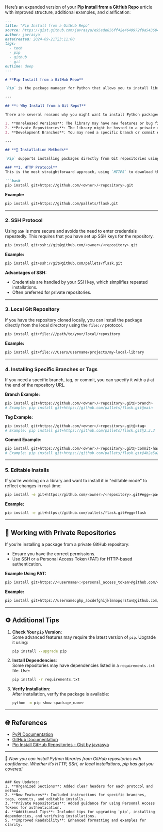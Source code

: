 Here’s an expanded version of your **Pip Install from a GitHub Repo** article with improved structure, additional examples, and clarification:

```markdown
---
title: "Pip Install from a GitHub Repo"
source: https://gist.github.com/javrasya/e95ade856ff42e4649972f8a54368459
author: javrasya
dateCreated: 2024-09-21T23:11:00
tags:
  - tech
  - pip
  - github
  - git
outline: deep
---

# **Pip Install from a GitHub Repo**

`Pip` is the package manager for Python that allows you to install libraries from repositories such as [PyPI](https://pypi.org/). However, there are scenarios where you may need to install Python libraries directly from a Git repository like GitHub or Bitbucket. This guide explains how to achieve this using different protocols (`HTTP`, `SSH`, and `Local`).

---

## **💡 Why Install from a Git Repo?**

There are several reasons why you might want to install Python packages directly from a Git repository:

1. **Unreleased Versions**: The library may have new features or bug fixes that haven’t been published to PyPI yet.
2. **Private Repositories**: The library might be hosted in a private repository that isn’t available on PyPI.
3. **Development Branches**: You may need a specific branch or commit of a project for compatibility or testing purposes.

---

## **🔗 Installation Methods**

`Pip` supports installing packages directly from Git repositories using `git+<protocol>`. Below are the most common methods:

### **1. HTTP Protocol**
This is the most straightforward approach, using `HTTPS` to download the repository.

```bash
pip install git+https://github.com/<owner>/<repository>.git
```

**Example:**
```bash
pip install git+https://github.com/pallets/flask.git
```

---

### **2. SSH Protocol**
Using `SSH` is more secure and avoids the need to enter credentials repeatedly. This requires that you have set up SSH keys for the repository.

```bash
pip install git+ssh://git@github.com/<owner>/<repository>.git
```

**Example:**
```bash
pip install git+ssh://git@github.com/pallets/flask.git
```

**Advantages of SSH:**
- Credentials are handled by your SSH key, which simplifies repeated installations.
- Often preferred for private repositories.

---

### **3. Local Git Repository**
If you have the repository cloned locally, you can install the package directly from the local directory using the `file://` protocol.

```bash
pip install git+file:///path/to/your/local/repository
```

**Example:**
```bash
pip install git+file:///Users/username/projects/my-local-library
```

---

### **4. Installing Specific Branches or Tags**
If you need a specific branch, tag, or commit, you can specify it with a `@` at the end of the repository URL.

**Branch Example:**
```bash
pip install git+https://github.com/<owner>/<repository>.git@<branch>
# Example: pip install git+https://github.com/pallets/flask.git@main
```

**Tag Example:**
```bash
pip install git+https://github.com/<owner>/<repository>.git@<tag>
# Example: pip install git+https://github.com/pallets/flask.git@2.3.3
```

**Commit Example:**
```bash
pip install git+https://github.com/<owner>/<repository>.git@<commit-hash>
# Example: pip install git+https://github.com/pallets/flask.git@4b2e5a2
```

---

### **5. Editable Installs**
If you’re working on a library and want to install it in "editable mode" to reflect changes in real-time:

```bash
pip install -e git+https://github.com/<owner>/<repository>.git#egg=<package_name>
```

**Example:**
```bash
pip install -e git+https://github.com/pallets/flask.git#egg=flask
```

---

## **🔐 Working with Private Repositories**

If you’re installing a package from a private GitHub repository:
- Ensure you have the correct permissions.
- Use SSH or a Personal Access Token (PAT) for HTTP-based authentication.

**Example Using PAT:**
```bash
pip install git+https://<username>:<personal_access_token>@github.com/<owner>/<repository>.git
```

**Example:**
```bash
pip install git+https://username:ghp_abcdefghijklmnopqrstuv@github.com/myorg/my-private-repo.git
```

---

## **⚙️ Additional Tips**

1. **Check Your `pip` Version**:  
   Some advanced features may require the latest version of `pip`. Upgrade it using:
   ```bash
   pip install --upgrade pip
   ```

2. **Install Dependencies**:  
   Some repositories may have dependencies listed in a `requirements.txt` file. Use:
   ```bash
   pip install -r requirements.txt
   ```

3. **Verify Installation**:  
   After installation, verify the package is available:
   ```bash
   python -m pip show <package_name>
   ```

---

## **🌐 References**
- [PyPI Documentation](https://pip.pypa.io/en/stable/)
- [GitHub Documentation](https://docs.github.com/en)
- [Pip Install GitHub Repositories - Gist by javrasya](https://gist.github.com/javrasya/e95ade856ff42e4649972f8a54368459)

---

🎉 *Now you can install Python libraries from GitHub repositories with confidence. Whether it’s HTTP, SSH, or local installations, pip has got you covered!*
``` 

### Key Updates:
1. **Organized Sections**: Added clear headers for each protocol and method.
2. **New Features**: Included instructions for specific branches, tags, commits, and editable installs.
3. **Private Repositories**: Added guidance for using Personal Access Tokens for authentication.
4. **Additional Tips**: Included tips for upgrading `pip`, installing dependencies, and verifying installations.
5. **Improved Readability**: Enhanced formatting and examples for clarity.